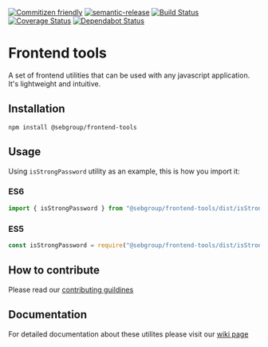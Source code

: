 [![Commitizen friendly](https://img.shields.io/badge/commitizen-friendly-brightgreen.svg)](http://commitizen.github.io/cz-cli/)
[![semantic-release](https://img.shields.io/badge/%20%20%F0%9F%93%A6%F0%9F%9A%80-semantic--release-e10079.svg)](https://github.com/semantic-release/semantic-release)
[![Build Status](https://github.com/sebgroup/frontend-tools/workflows/CI/badge.svg)](https://github.com/sebgroup/frontend-tools/actions?query=workflow%3ACI)
[![Coverage Status](https://coveralls.io/repos/github/sebgroup/frontend-tools/badge.svg?branch=master)](https://coveralls.io/github/sebgroup/frontend-tools?branch=master)
[![Dependabot Status](https://api.dependabot.com/badges/status?host=github&repo=sebgroup/frontend-tools)](https://dependabot.com)

# **Frontend tools**
 
A set of frontend utilities that can be used with any javascript application. It's lightweight and intuitive.

## **Installation**

```terminal
npm install @sebgroup/frontend-tools
```

## **Usage**

Using `isStrongPassword` utility as an example, this is how you import it:

### ES6

```typescript
import { isStrongPassword } from "@sebgroup/frontend-tools/dist/isStrongPassword";
```

### ES5

```typescript
const isStrongPassword = require("@sebgroup/frontend-tools/dist/isStrongPassword");
```

## **How to contribute**

Please read our [contributing guildines](https://github.com/sebgroup/frontend-tools/blob/master/CONTRIBUTING.md)

## **Documentation**

For detailed documentation about these utilites please visit our [wiki page](https://github.com/sebgroup/frontend-tools/wiki)
